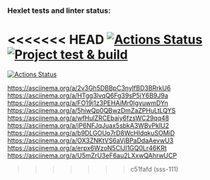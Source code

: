 ### Hexlet tests and linter status:
<<<<<<< HEAD
[![Actions Status](https://github.com/sss-111/python-project-lvl1/workflows/hexlet-check/badge.svg)](https://github.com/sss-111/python-project-lvl1/actions)
[![Project test & build](https://github.com/sss-111/python-project-lvl1/actions/workflows/main.yml/badge.svg?branch=main)](https://github.com/sss-111/python-project-lvl1/actions/workflows/main.yml)
=======

[![Actions Status](https://github.com/sss-111/python-project-lvl1/workflows/hexlet-check/badge.svg)](https://github.com/sss-111/python-project-lvl1/actions)

https://asciinema.org/a/2v3Gh5DBBpC3nyIfBD3BRrkU6
https://asciinema.org/a/HTgg3lvqQ6Fg39sP5jY6B9J9a
https://asciinema.org/a/FO19j1z3PEHAiMr0IgyuwmDYn
https://asciinema.org/a/5hiwQp0QBwzDmZaZPHuLtLQYS
https://asciinema.org/a/wfHulZRCEbaiy6fzsWC29qq48
https://asciinema.org/a/jP6NFJqJuax5sbkA3WBvPklU2
https://asciinema.org/a/b9DLGOUo7rD8WcHIdqkuSOMiD
https://asciinema.org/a/OX3ZNKtVS6aVjBPaDdaAevwU3
https://asciinema.org/a/erpx6WzoN5CIJI1GQ0Lr46KRt
https://asciinema.org/a/U5mZrU3eF6au2LXxwQAhrwUCP
>>>>>>> c51fafd (sss-111)
